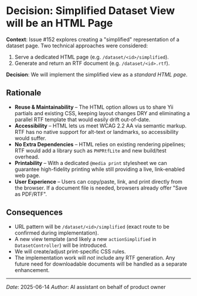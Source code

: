 # Decision: Simplified Dataset View will be an HTML Page

**Context**: Issue #152 explores creating a "simplified" representation of a dataset page. Two technical approaches were considered:

1. Serve a dedicated HTML page (e.g. `/dataset/<id>/simplified`).
2. Generate and return an RTF document (e.g. `/dataset/<id>.rtf`).

**Decision**: We will implement the simplified view as a *standard HTML page*.

## Rationale

* **Reuse & Maintainability** – The HTML option allows us to share Yii partials and existing CSS, keeping layout changes DRY and eliminating a parallel RTF template that would easily drift out-of-date.
* **Accessibility** – HTML lets us meet WCAG 2.2 AA via semantic markup. RTF has no native support for alt-text or landmarks, so accessibility would suffer.
* **No Extra Dependencies** – HTML relies on existing rendering pipelines; RTF would add a library such as `PHPRtfLite` and new build/test overhead.
* **Printability** – With a dedicated `@media print` stylesheet we can guarantee high-fidelity printing while still providing a live, link-enabled web page.
* **User Experience** – Users can copy/paste, link, and print directly from the browser. If a document file is needed, browsers already offer "Save as PDF/RTF".

## Consequences

* URL pattern will be `/dataset/<id>/simplified` (exact route to be confirmed during implementation).
* A new view template (and likely a new `actionSimplified` in `DatasetController`) will be introduced.
* We will create/adjust print-specific CSS rules.
* The implementation work will *not* include any RTF generation. Any future need for downloadable documents will be handled as a separate enhancement.

---
*Date*: 2025-06-14
*Author*: AI assistant on behalf of product owner